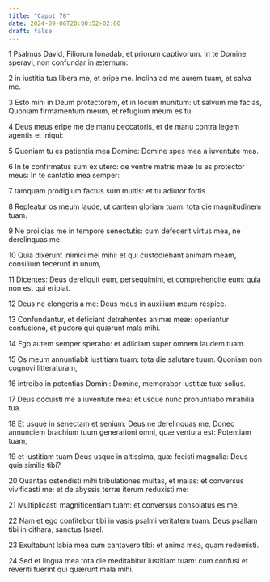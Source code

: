 ```yaml
---
title: "Caput 70"
date: 2024-09-06T20:00:52+02:00
draft: false
---
```



1 Psalmus David, Filiorum Ionadab, et priorum captivorum. In te Domine speravi, non confundar in æternum:

2 in iustitia tua libera me, et eripe me. Inclina ad me aurem tuam, et salva me.

3 Esto mihi in Deum protectorem, et in locum munitum: ut salvum me facias, Quoniam firmamentum meum, et refugium meum es tu.

4 Deus meus eripe me de manu peccatoris, et de manu contra legem agentis et iniqui:

5 Quoniam tu es patientia mea Domine: Domine spes mea a iuventute mea.

6 In te confirmatus sum ex utero: de ventre matris meæ tu es protector meus: In te cantatio mea semper:

7 tamquam prodigium factus sum multis: et tu adiutor fortis.

8 Repleatur os meum laude, ut cantem gloriam tuam: tota die magnitudinem tuam.

9 Ne proiicias me in tempore senectutis: cum defecerit virtus mea, ne derelinquas me.

10 Quia dixerunt inimici mei mihi: et qui custodiebant animam meam, consilium fecerunt in unum,

11 Dicentes: Deus dereliquit eum, persequimini, et comprehendite eum: quia non est qui eripiat.

12 Deus ne elongeris a me: Deus meus in auxilium meum respice.

13 Confundantur, et deficiant detrahentes animæ meæ: operiantur confusione, et pudore qui quærunt mala mihi.

14 Ego autem semper sperabo: et adiiciam super omnem laudem tuam.

15 Os meum annuntiabit iustitiam tuam: tota die salutare tuum. Quoniam non cognovi litteraturam,

16 introibo in potentias Domini: Domine, memorabor iustitiæ tuæ solius.

17 Deus docuisti me a iuventute mea: et usque nunc pronuntiabo mirabilia tua.

18 Et usque in senectam et senium: Deus ne derelinquas me, Donec annunciem brachium tuum generationi omni, quæ ventura est: Potentiam tuam,

19 et iustitiam tuam Deus usque in altissima, quæ fecisti magnalia: Deus quis similis tibi?

20 Quantas ostendisti mihi tribulationes multas, et malas: et conversus vivificasti me: et de abyssis terræ iterum reduxisti me:

21 Multiplicasti magnificentiam tuam: et conversus consolatus es me.

22 Nam et ego confitebor tibi in vasis psalmi veritatem tuam: Deus psallam tibi in cithara, sanctus Israel.

23 Exultabunt labia mea cum cantavero tibi: et anima mea, quam redemisti.

24 Sed et lingua mea tota die meditabitur iustitiam tuam: cum confusi et reveriti fuerint qui quærunt mala mihi.

